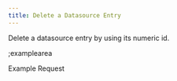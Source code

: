 ```yaml
---
title: Delete a Datasource Entry
---
```


Delete a datasource entry by using its numeric id.

;examplearea

Example Request

<RequestExample url="https://mapi.storyblok.com/v1/spaces/606/datasource_entries/52" httpMethod="DELETE"></RequestExample>
